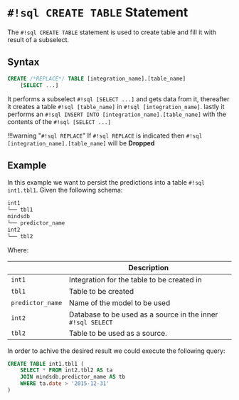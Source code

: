 # `#!sql CREATE TABLE` Statement

The `#!sql CREATE TABLE` statement is used to create table and fill it with result of a subselect.

## Syntax

```sql
CREATE /*REPLACE*/ TABLE [integration_name].[table_name]
    [SELECT ...]
```

It performs a subselect `#!sql [SELECT ...]` and gets data from it, thereafter it creates a table `#!sql [table_name]` in `#!sql [integration_name]`. lastly it performs an `#!sql INSERT INTO [integration_name].[table_name]` with the contents of the `#!sql [SELECT ...]`

!!!warning "`#!sql REPLACE`"
    If `#!sql REPLACE` is indicated then `#!sql [integration_name].[table_name]` will be **Dropped**

## Example

In this example we want to persist the predictions into a table `#!sql int1.tbl1`. Given the following schema:

```bash
int1
└── tbl1
mindsdb
└── predictor_name
int2
└── tbl2
```

Where:

|                  | Description                                                |
| ---------------- | ---------------------------------------------------------- |
| `int1`           | Integration for the table to be created in                 |
| `tbl1`           | Table to be created                                        |
| `predictor_name` | Name of the model to be used                               |
| `int2`           | Database to be used as a source in the inner `#!sql SELECT` |
| `tbl2`           | Table to be used as a source.                               |

In order to achive the desired result we could execute the following query:

```sql
CREATE TABLE int1.tbl1 (
    SELECT * FROM int2.tbl2 AS ta
    JOIN mindsdb.predictor_name AS tb
    WHERE ta.date > '2015-12-31'
)
```
